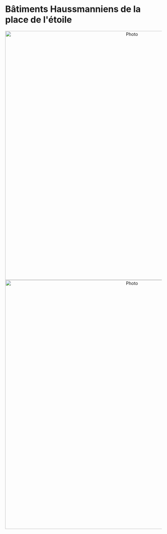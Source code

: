 # Bâtiments Haussmanniens de la place de l'étoile

<p align="center">
  <img src="..\..\images\batiments\batiment1.png" alt="Photo" width="800">
  <img src="..\..\images\batiments\batiment2.png" alt="Photo" width="800">
</p>